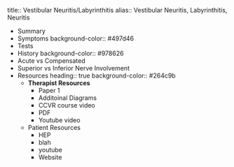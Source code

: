 title:: Vestibular Neuritis/Labyrinthitis
alias:: Vestibular Neuritis, Labyrinthitis, Neuritis

- Summary
- Symptoms
  background-color:: #497d46
- Tests
- History
  background-color:: #978626
- Acute vs Compensated
- Superior vs Inferior Nerve Involvement
- Resources
  heading:: true
  background-color:: #264c9b
	- **Therapist Resources**
		- Paper 1
		- Additoinal Diagrams
		- CCVR course video
		- PDF
		- Youtube video
	- Patient Resources
		- HEP
		- blah
		- youtube
		- Website